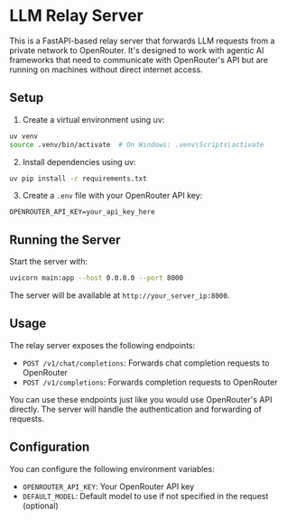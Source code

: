 # LLM Relay Server

This is a FastAPI-based relay server that forwards LLM requests from a private network to OpenRouter. It's designed to work with agentic AI frameworks that need to communicate with OpenRouter's API but are running on machines without direct internet access.

## Setup

1. Create a virtual environment using uv:
```bash
uv venv
source .venv/bin/activate  # On Windows: .venv\Scripts\activate
```

2. Install dependencies using uv:
```bash
uv pip install -r requirements.txt
```

3. Create a `.env` file with your OpenRouter API key:
```
OPENROUTER_API_KEY=your_api_key_here
```

## Running the Server

Start the server with:
```bash
uvicorn main:app --host 0.0.0.0 --port 8000
```

The server will be available at `http://your_server_ip:8000`.

## Usage

The relay server exposes the following endpoints:

- `POST /v1/chat/completions`: Forwards chat completion requests to OpenRouter
- `POST /v1/completions`: Forwards completion requests to OpenRouter

You can use these endpoints just like you would use OpenRouter's API directly. The server will handle the authentication and forwarding of requests.

## Configuration

You can configure the following environment variables:
- `OPENROUTER_API_KEY`: Your OpenRouter API key
- `DEFAULT_MODEL`: Default model to use if not specified in the request (optional) 